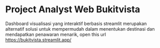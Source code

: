 # Project Analyst Web Bukitvista
Dashboard visualisasi yang interaktif berbasis streamlit merupakan alternatif solusi untuk mempermudah dalam menentukan destinasi dan mendapatkan penawaran menarik, open this url https://bukitvista.streamlit.app/
